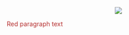 <p align="center"> 
<img src="https://user-images.githubusercontent.com/107991103/176896800-de5cd25b-f4f0-4d7b-9b47-9d2bca203770.png" /> 
</p>

 <p style="color:#B52F2F";>Red paragraph text</p>
